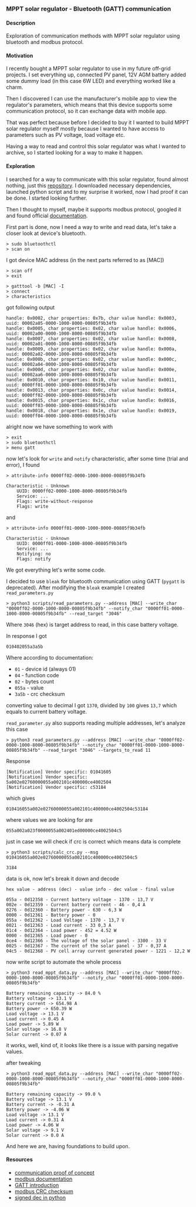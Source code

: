 ### MPPT solar regulator - Bluetooth (GATT) communication 

#### Description
Exploration of communication methods with MPPT solar regulator using bluetooth and modbus protocol.

#### Motivation
I recently bought a MPPT solar regulator to use in my future off-grid projects. 
I set everything up, connected PV panel, 12V AGM battery
added some dummy load (in this case 6W LED) and everything worked like a charm.

Then I discovered I can use the manufacturer's mobile app to view the regulator's parameters,
which means that this device supports some communication protocol, so it can exchange data with mobile app.

That was perfect because before I decided to buy it I wanted to build MPPT solar regulator myself mostly because I
wanted to have access to parameters such as PV voltage, load voltage etc. 

Having a way to read and control this solar regulator was what I wanted to archive, so I started looking for a way to make
it happen.

#### Exploration

I searched for a way to communicate with this solar regulator, found almost nothing, just this [repository](https://github.com/majki09/lumiax_solar_bt).
I downloaded necessary dependencies, launched python script and to my surprise it worked, now I had proof it can be done.
I started looking further.

Then I thought to myself, maybe it supports modbus protocol, googled it and found official
[documentation](https://www.lumiax.com/kindeditor/attached/file/User%20Manuals/Accessories/Lumiax%20Modbus%20Communication%20Protocol%20%20V4.3.pdf).

First part is done, now I need a way to write and read data, let's take a closer look at device's bluetooth.

```
> sudo bluetoothctl
> scan on
```

I got device MAC address (in the next parts referred to as [MAC])

```
> scan off
> exit
```

```
> gatttool -b [MAC] -I
> connect
> characteristics
```

got following output

```
handle: 0x0002, char properties: 0x7b, char value handle: 0x0003, uuid: 00002a05-0000-1000-8000-00805f9b34fb
handle: 0x0005, char properties: 0x02, char value handle: 0x0006, uuid: 00002a00-0000-1000-8000-00805f9b34fb
handle: 0x0007, char properties: 0x02, char value handle: 0x0008, uuid: 00002a01-0000-1000-8000-00805f9b34fb
handle: 0x0009, char properties: 0x02, char value handle: 0x000a, uuid: 00002a02-0000-1000-8000-00805f9b34fb
handle: 0x000b, char properties: 0x02, char value handle: 0x000c, uuid: 00002a04-0000-1000-8000-00805f9b34fb
handle: 0x000d, char properties: 0x02, char value handle: 0x000e, uuid: 00002aa6-0000-1000-8000-00805f9b34fb
handle: 0x0010, char properties: 0x10, char value handle: 0x0011, uuid: 0000ff01-0000-1000-8000-00805f9b34fb
handle: 0x0013, char properties: 0x0c, char value handle: 0x0014, uuid: 0000ff02-0000-1000-8000-00805f9b34fb
handle: 0x0015, char properties: 0x1c, char value handle: 0x0016, uuid: 0000ff03-0000-1000-8000-00805f9b34fb
handle: 0x0018, char properties: 0x1e, char value handle: 0x0019, uuid: 0000ff04-0000-1000-8000-00805f9b34fb
```

alright now we have something to work with

```
> exit
> sudo bluetoothctl
> menu gatt 
```

now let's look for `write` and `notify` characteristic, after some time (trial and error), I found

```
> attribute-info 0000ff02-0000-1000-8000-00805f9b34fb
```

```
Characteristic - Unknown
	UUID: 0000ff02-0000-1000-8000-00805f9b34fb
	Service: ...
	Flags: write-without-response
	Flags: write
```

and 

```
> attribute-info 0000ff01-0000-1000-8000-00805f9b34fb
```

```
Characteristic - Unknown
    UUID: 0000ff01-0000-1000-8000-00805f9b34fb
    Service: ...
    Notifying: no
    Flags: notify
```

We got everything let's write some code.

I decided to use `bleak` for bluetooth communication using GATT (`pygatt` is deprecated).
After modifying the `bleak` example I created `read_parameters.py`

```
> python3 scripts/read_parameters.py --address [MAC] --write_char "0000ff02-0000-1000-8000-00805f9b34fb" --notify_char "0000ff01-0000-1000-8000-00805f9b34fb" --read_target "3046"
```

Where `3046` (hex) is target address to read, in this case battery voltage.

In response I got
```
010402055a3a5b 
```

Where according to documentation:
- `01` - device id (always 01)
- `04` - function code
- `02` - bytes count
- `055a` - value
- `3a5b` - crc checksum

converting value to decimal I got `1370`, divided by `100` gives `13,7` which equals to current
battery voltage.

`read_parameter.py` also supports reading multiple addresses, let's analyze this case
```
> python3 read_parameters.py --address [MAC] --write_char "0000ff02-0000-1000-8000-00805f9b34fb" --notify_char "0000ff01-0000-1000-8000-00805f9b34fb" --read_target "3046" --targets_to_read 11
```

Response
```
[Notification] Vendor specific: 01041605
[Notification] Vendor specific: 5a002e02760000055a002101c400000ce4002504
[Notification] Vendor specific: c53184
```

which gives
```
010416055a002e02760000055a002101c400000ce4002504c53184
```

where values we are looking for are
```
055a002a023f0000055a002401ed00000ce4002504c5
```

just in case we will check if crc is correct which means data is complete
```
> python3 scripts/calc_crc.py --msg 010416055a002e02760000055a002101c400000ce4002504c5

3184
```

data is ok, now let's break it down and decode
```
hex value - address (dec) - value info - dec value - final value

055a - 0d12358 - Current battery voltage - 1370 - 13,7 V
002e - 0d12359 - Current battery current - 46 - 0,4 A
0276 - 0d12360 - Battery power - 630 - 6,3 W
0000 - 0d12361 - Battery power - 0
055a - 0d12362 - Load Voltage - 1370 - 13,7 V
0021 - 0d12363 - Load current - 33 0,3 A
01c4 - 0d12364 - Load power - 452 = 4.52 W
0000 - 0d12365 - Load power - 0
0ce4 - 0d12366 - The voltage of the solar panel - 3300 - 33 V
0025 - 0d12367 - The current of the solar panel - 37 - 0,37 A
04c5 - 0d12368 - PV cell array current generated power - 1221 - 12,2 W
```

now write script to automate the whole process
```
> python3 read_mppt_data.py --address [MAC] --write_char "0000ff02-0000-1000-8000-00805f9b34fb" --notify_char "0000ff01-0000-1000-8000-00805f9b34fb" 

Battery remaining capacity -> 84.0 %
Battery voltage -> 13.1 V
Battery current -> 654.98 A
Battery power -> 650.39 W
Load voltage -> 13.1 V
Load current -> 0.45 A
Load power -> 5.89 W
Solar voltage -> 16.8 V
Solar current -> 0.07 A
```

it works, well, kind of, it looks like there is a issue with parsing negative values.

after tweaking
```
> python3 read_mppt_data.py --address [MAC] --write_char "0000ff02-0000-1000-8000-00805f9b34fb" --notify_char "0000ff01-0000-1000-8000-00805f9b34fb" 

Battery remaining capacity -> 99.0 %
Battery voltage -> 13.1 V
Battery current -> -0.31 A
Battery power -> -4.06 W
Load voltage -> 13.1 V
Load current -> 0.31 A
Load power -> 4.06 W
Solar voltage -> 9.1 V
Solar current -> 0.0 A
```

And here we are, having foundations to build upon.

#### Resources
- [communication proof of concept](https://github.com/majki09/lumiax_solar_bt)
- [modbus documentation](https://www.lumiax.com/kindeditor/attached/file/User%20Manuals/Accessories/Lumiax%20Modbus%20Communication%20Protocol%20%20V4.3.pdf)
- [GATT introduction](https://learn.adafruit.com/introduction-to-bluetooth-low-energy/gatt)
- [modbus CRC checksum](https://stackoverflow.com/questions/69369408/calculating-crc16-in-python-for-modbus)
- [signed dec in python](https://stackoverflow.com/questions/24563786/conversion-from-hex-to-signed-dec-in-python)
